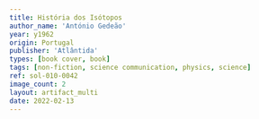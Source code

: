 ```yaml
---
title: História dos Isótopos
author_name: 'António Gedeão'
year: y1962
origin: Portugal
publisher: 'Atlântida'
types: [book cover, book]
tags: [non-fiction, science communication, physics, science]
ref: sol-010-0042
image_count: 2
layout: artifact_multi
date: 2022-02-13
---
```

